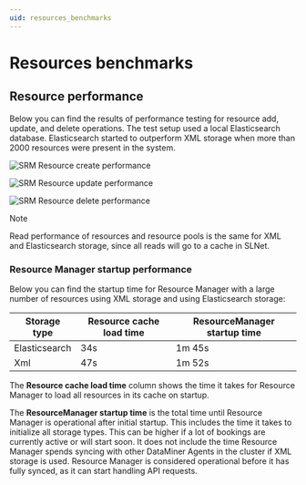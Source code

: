 ```yaml
---
uid: resources_benchmarks
---
```


# Resources benchmarks

## Resource performance

Below you can find the results of performance testing for resource add, update, and delete operations. The test setup used a local Elasticsearch database. Elasticsearch started to outperform XML storage when more than 2000 resources were present in the system.

![SRM Resource create performance](~/user-guide/images/SRM_Resource_Create_Performance.png)

![SRM Resource update performance](~/user-guide/images/SRM_Resource_Update_Performance.png)

![SRM Resource delete performance](~/user-guide/images/SRM_Resource_Delete_Performance.png)

> [!NOTE]
> Read performance of resources and resource pools is the same for XML and Elasticsearch storage, since all reads will go to a cache in SLNet.

### Resource Manager startup performance

Below you can find the startup time for Resource Manager with a large number of resources using XML storage and using Elasticsearch storage:

| Storage type  | Resource cache load time | ResourceManager startup time |
|---------------|--------------------------|------------------------------|
| Elasticsearch | 34s                      | 1m 45s                       |
| Xml           | 47s                      | 1m 52s                       |

The **Resource cache load time** column shows the time it takes for Resource Manager to load all resources in its cache on startup.

The **ResourceManager startup time** is the total time until Resource Manager is operational after initial startup. This includes the time it takes to initialize all storage types. This can be higher if a lot of bookings are currently active or will start soon. It does not include the time Resource Manager spends syncing with other DataMiner Agents in the cluster if XML storage is used. Resource Manager is considered operational before it has fully synced, as it can start handling API requests.
